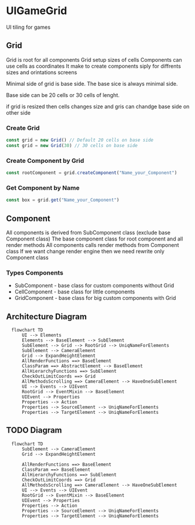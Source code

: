 # UIGameGrid
UI tiling for games


## Grid
Grid is root for all components
Grid setup sizes of cells
Components can use cells as coordinates
It make to create components siply for diffrents sizes and orintations screens

Minimal side of grid is base side.
The base sice is always minimal side.

Base side can be 20 cells or 30 cells of lenght.

if grid is resized then cells changes size and gris can chandge base side on other side

### Create Grid
```js
const grid = new Grid() // Default 20 cells on base side
const grid = new Grid(30) // 30 cells on base side
```

### Create Component by Grid
```js
const rootComponent = grid.createComponent("Name_your_Component")
```

### Get Component by Name
```js
const box = grid.get("Name_your_Component")
```


## Component
All components is derived from SubComponent class (exclude base Component class)
The base component class for root component and all render methods
All components calls render methods from Component class
If we want change render engine then we need rewrite only Component class

### Types Components
+ SubComponent - base class for custom components without Grid
+ CellComponent - base class for little components
+ GridComponent - base class for big custom components with Grid

## Architecture Diagram
```mermaid
  flowchart TD
      UI --> Elements
      Elements --> BaseElement --> SubElement 
      SubElement --> Grid --> RootGrid --> UniqNameForElements
      SubElement --> CameraElement
      Grid --> ExpandHeightElement
      AllRenderFunctions ==> BaseElement
      ClassParam ==> AbstractElement --> BaseElement
      AllHierarchyFunctions ==> SubElement
      CheckOutLimitCoords ==> Grid
      AllMethodsScrolling ==> CameraElement --> HaveOneSubElement
      UI --> Events --> UIEvent
      RootGrid --> EventMixin --> BaseElement
      UIEvent --> Properties
      Properties --> Action
      Properties --> SourceElement --> UniqNameForElements
      Properties --> TargetElement --> UniqNameForElements
```

## TODO Diagram
```mermaid
  flowchart TD
      SubElement --> CameraElement
      Grid --> ExpandHeightElement

      AllRenderFunctions ==> BaseElement
      ClassParam ==> BaseElement
      AllHierarchyFunctions ==> SubElement
      CheckOutLimitCoords ==> Grid
      AllMethodsScrolling ==> CameraElement --> HaveOneSubElement
      UI --> Events --> UIEvent
      RootGrid --> EventMixin --> BaseElement
      UIEvent --> Properties
      Properties --> Action
      Properties --> SourceElement --> UniqNameForElements
      Properties --> TargetElement --> UniqNameForElements
```